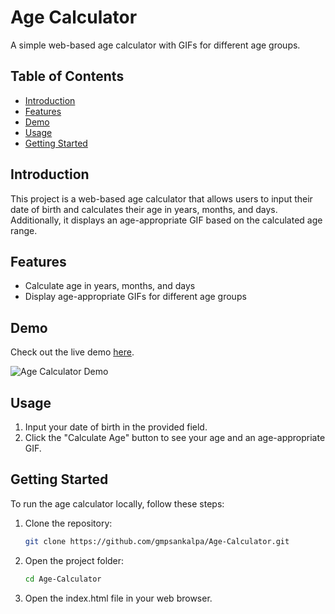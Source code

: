 # Age Calculator

A simple web-based age calculator with GIFs for different age groups.

## Table of Contents
- [Introduction](#introduction)
- [Features](#features)
- [Demo](#demo)
- [Usage](#usage)
- [Getting Started](#getting-started)

## Introduction
This project is a web-based age calculator that allows users to input their date of birth and calculates their age in years, months, and days. Additionally, it displays an age-appropriate GIF based on the calculated age range.

## Features
- Calculate age in years, months, and days
- Display age-appropriate GIFs for different age groups

## Demo
Check out the live demo [here](https://gmpsankalpa.github.io/Age-Calculator/).

![Age Calculator Demo](https://github.com/gmpsankalpa/Age-Calculator/assets/123918506/64260fed-e833-4191-b6ea-8ea01ca02e25)

## Usage

1. Input your date of birth in the provided field.
2. Click the "Calculate Age" button to see your age and an age-appropriate GIF.

## Getting Started
To run the age calculator locally, follow these steps:

1. Clone the repository:
   ```bash
   git clone https://github.com/gmpsankalpa/Age-Calculator.git

2. Open the project folder:
   ```bash
   cd Age-Calculator

3. Open the index.html file in your web browser.
